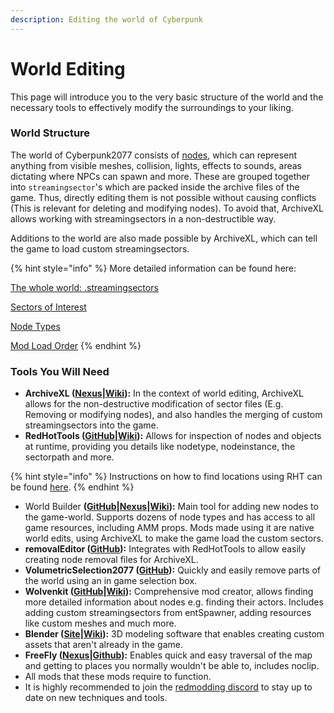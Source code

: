 ```yaml
---
description: Editing the world of Cyberpunk
---
```


# World Editing

This page will introduce you to the very basic structure of the world and the necessary tools to effectively modify the surroundings to your liking.

### World Structure

The world of Cyberpunk2077 consists of [nodes](../../for-mod-creators-theory/references-lists-and-overviews/reference-world-sectors/reference-.streamingsector-node-types.md), which can represent anything from visible meshes, collision, lights, effects to sounds, areas dictating where NPCs can spawn and more. These are grouped together into `streamingsector`'s which are packed inside the archive files of the game. Thus, directly editing them is not possible without causing conflicts (This is relevant for deleting and modifying nodes). To avoid that, ArchiveXL allows working with streamingsectors in a non-destructible way.

Additions to the world are also made possible by ArchiveXL, which can tell the game to load custom streamingsectors.

{% hint style="info" %}
More detailed information can be found here:

[The whole world: .streamingsectors](https://wiki.redmodding.org/cyberpunk-2077-modding/for-mod-creators-theory/files-and-what-they-do/the-whole-world-.streamingsector)

[Sectors of Interest](https://wiki.redmodding.org/cyberpunk-2077-modding/for-mod-creators-theory/references-lists-and-overviews/reference-world-sectors)

[Node Types](https://wiki.redmodding.org/cyberpunk-2077-modding/for-mod-creators-theory/references-lists-and-overviews/reference-world-sectors/reference-.streamingsector-node-types)

[Mod Load Order](https://wiki.redmodding.org/wolvenkit/wolvenkit-app/usage/wolvenkit-projects#project-naming-and-mod-load-order)
{% endhint %}

### Tools You Will Need

* **ArchiveXL (**[**Nexus**](https://www.nexusmods.com/cyberpunk2077/mods/4198)**|**[**Wiki**](https://wiki.redmodding.org/cyberpunk-2077-modding/for-mod-creators-theory/core-mods-explained/archivexl)**):** In the context of world editing, ArchiveXL allows for the non-destructive modification of sector files (E.g. Removing or modifying nodes), and also handles the merging of custom streamingsectors into the game.
* **RedHotTools (**[**GitHub**](https://github.com/psiberx/cp2077-red-hot-tools)**|**[**Wiki**](https://wiki.redmodding.org/cyberpunk-2077-modding/for-mod-creators-theory/modding-tools/redhottools)**):** Allows for inspection of nodes and objects at runtime, providing you details like nodetype, nodeinstance, the sectorpath and more.

{% hint style="info" %}
Instructions on how to find locations using RHT can be found [here](https://wiki.redmodding.org/cyberpunk-2077-modding/for-mod-creators-theory/references-lists-and-overviews/reference-world-sectors/places).
{% endhint %}

* World Builder **(**[**GitHub**](https://github.com/justarandomguyintheinternet/CP77_entSpawner)**|**[**Nexus**](https://www.nexusmods.com/cyberpunk2077/mods/20660)**|**[**Wiki**](https://wiki.redmodding.org/cyberpunk-2077-modding/modding-guides/world-editing/object-spawner)**):** Main tool for adding new nodes to the game-world. Supports dozens of node types and has access to all game resources, including AMM props. Mods made using it are native world edits, using ArchiveXL to make the game load the custom sectors.
* **removalEditor (**[**GitHub**](https://github.com/justarandomguyintheinternet/CP77_removalEditor)**):** Integrates with RedHotTools to allow easily creating node removal files for ArchiveXL.
* **VolumetricSelection2077 (**[**GitHub**](https://github.com/notaspirit/VolumetricSelection2077)**):** Quickly and easily remove parts of the world using an in game selection box.
* **Wolvenkit (**[**GitHub**](https://github.com/WolvenKit/WolvenKit)**|**[**Wiki**](https://wiki.redmodding.org/wolvenkit)**):** Comprehensive mod creator, allows finding more detailed information about nodes e.g. finding their actors. Includes adding custom streamingsectors from entSpawner, adding resources like custom meshes and much more.
* **Blender (**[**Site**](https://www.blender.org/download/)**|**[**Wiki**](https://wiki.redmodding.org/cyberpunk-2077-modding/for-mod-creators-theory/3d-modelling/blender-getting-started)**):** 3D modeling software that enables creating custom assets that aren't already in the game.
* **FreeFly (**[**Nexus**](https://www.nexusmods.com/cyberpunk2077/mods/780)**|**[**Github**](https://github.com/justarandomguyintheinternet/CP77_FreeFly)**):** Enables quick and easy traversal of the map and getting to places you normally wouldn't be able to, includes noclip.
* All mods that these mods require to function.
* It is highly recommended to join the [redmodding discord](https://discord.gg/redmodding) to stay up to date on new techniques and tools.
